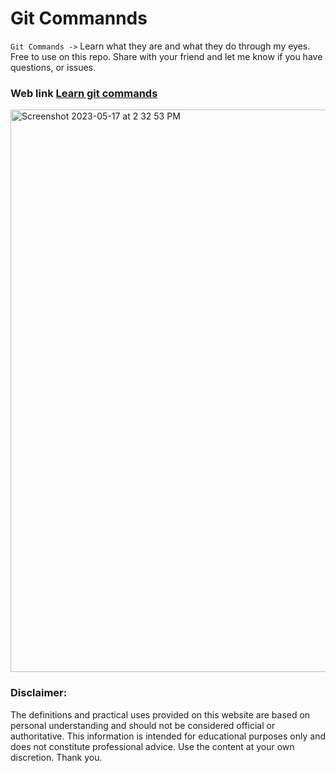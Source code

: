 # Git Commannds 

`Git Commands ->` Learn what they are and what they do through my eyes. Free to use on this repo.
Share with your friend and let me know if you have questions, or issues.

### Web link [Learn git commands](https://git-commands-chi.vercel.app/)

<img width="900" alt="Screenshot 2023-05-17 at 2 32 53 PM" src="https://github.com/jge162/learn-git-commands/assets/31228460/d27a4f5a-4c3c-4f7d-a0de-01171479e8ec">


### Disclaimer: 
The definitions and practical uses provided on this website are based on personal understanding and should not be considered official or authoritative. This information is intended for educational purposes only and does not constitute professional advice. Use the content at your own discretion. Thank you.
